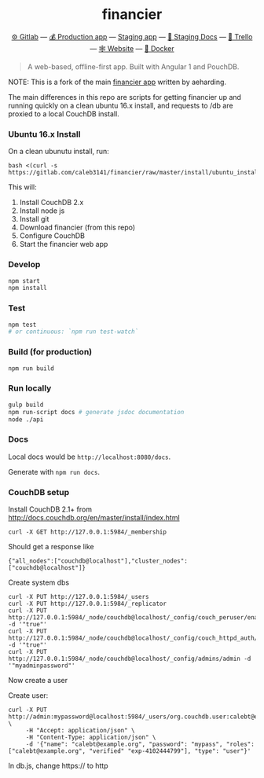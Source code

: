 <h1 align="center">financier</h1>

<p align="center">
  <a href="https://gitlab.com/financier/financier">⚙ Gitlab</a> —
  <a href="https://app.financier.io">💰 Production app</a> —
  <a href="https://staging.financier.io">Staging app</a> —
  <a href="https://staging.financier.io/docs">📗 Staging Docs</a> —
  <a href="https://trello.com/b/bXcFuXrm">📢 Trello</a> —
  <a href="https://financier.io">🕸 Website</a> —
  <a href="https://gitlab.com/financier/financier/container_registry">🐳 Docker</a>
</p>

> A web-based, offline-first app. Built with Angular 1 and PouchDB.

NOTE: This is a fork of the main <a href="https://gitlab.com/financier/financier">financier app</a> written by aeharding.

The main differences in this repo are scripts for getting financier up and running quickly on a clean ubuntu 16.x install, and requests to /db are proxied to a local CouchDB install.

### Ubuntu 16.x Install

On a clean ubunutu install, run:

```
bash <(curl -s https://gitlab.com/caleb3141/financier/raw/master/install/ubuntu_install.sh)
```

This will:
1. Install CouchDB 2.x
1. Install node js
1. Install git
1. Download financier (from this repo)
1. Configure CouchDB
1. Start the financier web app 

### Develop

```sh
npm start
npm install
```

### Test

```sh
npm test
# or continuous: `npm run test-watch`
```

### Build (for production)

```sh
npm run build
```

### Run locally

```sh
gulp build
npm run-script docs # generate jsdoc documentation
node ./api
```

### Docs

Local docs would be `http://localhost:8080/docs`.

Generate with `npm run docs`.


### CouchDB setup

Install CouchDB 2.1+ from http://docs.couchdb.org/en/master/install/index.html

```
curl -X GET http://127.0.0.1:5984/_membership
```

Should get a response like 
```
{"all_nodes":["couchdb@localhost"],"cluster_nodes":["couchdb@localhost"]}
```

Create system dbs
```
curl -X PUT http://127.0.0.1:5984/_users
curl -X PUT http://127.0.0.1:5984/_replicator
curl -X PUT http://127.0.0.1:5984/_node/couchdb@localhost/_config/couch_peruser/enable -d '"true"'
curl -X PUT http://127.0.0.1:5984/_node/couchdb@localhost/_config/couch_httpd_auth/allow_persistent_cookies -d '"true"'
curl -X PUT http://127.0.0.1:5984/_node/couchdb@localhost/_config/admins/admin -d '"myadminpassword"'
```

Now create a user

Create user:
```
curl -X PUT http://admin:mypassword@localhost:5984/_users/org.couchdb.user:calebt@example.org \
     -H "Accept: application/json" \
     -H "Content-Type: application/json" \
     -d '{"name": "calebt@example.org", "password": "mypass", "roles": ["calebt@example.org", "verified" "exp-4102444799"], "type": "user"}'
```

In db.js, change https:// to http